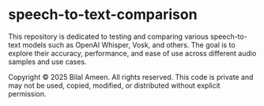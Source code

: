 # speech-to-text-comparison

This repository is dedicated to testing and comparing various speech-to-text models such as OpenAI Whisper, Vosk, and others. The goal is to explore their accuracy, performance, and ease of use across different audio samples and use cases.

Copyright © 2025 Bilal Ameen. All rights reserved.
This code is private and may not be used, copied, modified, or distributed without explicit permission.
